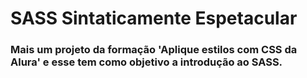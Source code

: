 # SASS Sintaticamente Espetacular

### Mais um projeto da formação 'Aplique estilos com CSS da Alura' e esse tem como objetivo a introdução ao SASS.

